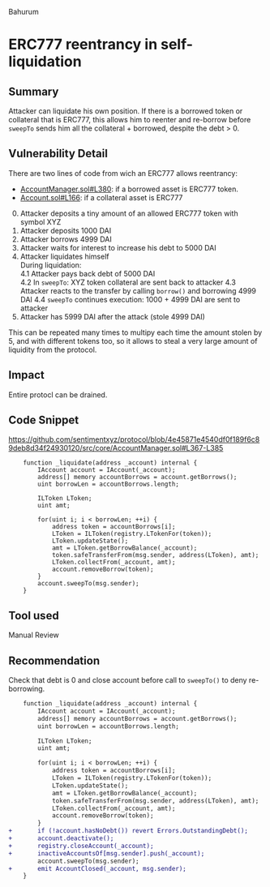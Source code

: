 Bahurum
# ERC777 reentrancy in self-liquidation

## Summary
Attacker can liquidate his own position. If there is a borrowed token or collateral that is ERC777, this allows him to reenter and re-borrow before `sweepTo` sends him all the collateral + borrowed, despite the debt > 0.

## Vulnerability Detail
There are two lines of code from wich an ERC777 allows reentrancy:
- [AccountManager.sol#L380](https://github.com/sentimentxyz/protocol/blob/4e45871e4540df0f189f6c89deb8d34f24930120/src/core/AccountManager.sol#L380): if a borrowed asset is ERC777 token.
- [Account.sol#L166](https://github.com/sentimentxyz/protocol/blob/4e45871e4540df0f189f6c89deb8d34f24930120/src/core/Account.sol#L166): if a collateral asset is ERC777

0. Attacker deposits a tiny amount of an allowed ERC777 token with symbol XYZ
1. Attacker deposits 1000 DAI 
2. Attacker borrows 4999 DAI
3. Attacker waits for interest to increase his debt to 5000 DAI
4. Attacker liquidates himself  
    During liquidation:  
   4.1 Attacker pays back debt of 5000 DAI  
   4.2 In `sweepTo`: XYZ token collateral are sent back to attacker
   4.3 Attacker reacts to the transfer by calling `borrow()` and borrowing 4999 DAI
   4.4 `sweepTo` continues execution: 1000 + 4999 DAI are sent to attacker
5. Attacker has 5999 DAI after the attack (stole 4999 DAI)

This can be repeated many times to multipy each time the amount stolen by 5, and with different tokens too, so it allows to steal a very large amount of liquidity from the protocol.

## Impact
Entire protocl can be drained.

## Code Snippet
https://github.com/sentimentxyz/protocol/blob/4e45871e4540df0f189f6c89deb8d34f24930120/src/core/AccountManager.sol#L367-L385

```solidity
    function _liquidate(address _account) internal {
        IAccount account = IAccount(_account);
        address[] memory accountBorrows = account.getBorrows();
        uint borrowLen = accountBorrows.length;

        ILToken LToken;
        uint amt;

        for(uint i; i < borrowLen; ++i) {
            address token = accountBorrows[i];
            LToken = ILToken(registry.LTokenFor(token));
            LToken.updateState();
            amt = LToken.getBorrowBalance(_account);
            token.safeTransferFrom(msg.sender, address(LToken), amt);
            LToken.collectFrom(_account, amt);
            account.removeBorrow(token);
        }
        account.sweepTo(msg.sender);
    }
```

## Tool used

Manual Review

## Recommendation

Check that debt is 0 and close account before call to `sweepTo()` to deny re-borrowing.

```diff
    function _liquidate(address _account) internal {
        IAccount account = IAccount(_account);
        address[] memory accountBorrows = account.getBorrows();
        uint borrowLen = accountBorrows.length;

        ILToken LToken;
        uint amt;

        for(uint i; i < borrowLen; ++i) {  
            address token = accountBorrows[i];
            LToken = ILToken(registry.LTokenFor(token));
            LToken.updateState();
            amt = LToken.getBorrowBalance(_account);
            token.safeTransferFrom(msg.sender, address(LToken), amt);
            LToken.collectFrom(_account, amt);
            account.removeBorrow(token);
        }
+       if (!account.hasNoDebt()) revert Errors.OutstandingDebt();
+       account.deactivate();
+       registry.closeAccount(_account);
+       inactiveAccountsOf[msg.sender].push(_account);
        account.sweepTo(msg.sender);
+       emit AccountClosed(_account, msg.sender);
    }
```